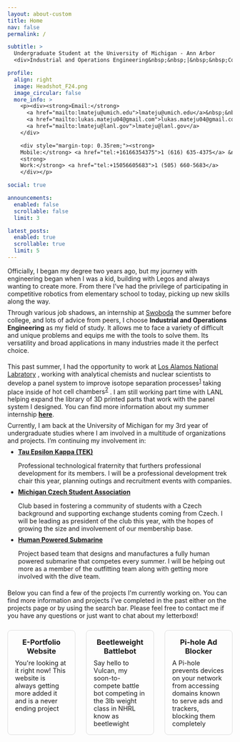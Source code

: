 ```yaml
---
layout: about-custom
title: Home
nav: false
permalink: /

subtitle: >
  Undergraduate Student at the University of Michigan - Ann Arbor
  <div>Industrial and Operations Engineering&nbsp;&nbsp;|&nbsp;&nbsp;Computer Science</div>

profile:
  align: right
  image: Headshot_F24.png
  image_circular: false
  more_info: >
    <p><div><strong>Email:</strong> 
      <a href="mailto:lmateju@umich.edu">lmateju@umich.edu</a>&nbsp;&nbsp;|&nbsp;&nbsp;
      <a href="mailto:lukas.mateju04@gmail.com">lukas.mateju04@gmail.com</a>&nbsp;&nbsp;|&nbsp;&nbsp;
      <a href="mailto:lmateju@lanl.gov">lmateju@lanl.gov</a>
    </div>

    <div style="margin-top: 0.35rem;"><strong>
    Mobile:</strong> <a href="tel:+16166354375">1 (616) 635-4375</a> &nbsp;&nbsp;
    <strong>
    Work:</strong> <a href="tel:+15056605683">1 (505) 660-5683</a>
    </div></p>

social: true

announcements:
  enabled: false
  scrollable: false
  limit: 3

latest_posts:
  enabled: true
  scrollable: true
  limit: 5
---
```


<p>
  <div>
    Officially, I began my degree two years ago, but my journey with engineering began when I was a kid, building with Legos and always wanting to create more. From there I’ve had the privilege of participating in competitive robotics from elementary school to today, picking up new skills along the way. 
  </div>
  <div style="margin-top: 0.5rem;">
    Through various job shadows, an internship at 
      <a href="https://www.swoboda.com/en/company/locations/grand-rapids/" target="_blank" rel="noopener">Swoboda</a> 
    the summer before college, and lots of advice from peers, I choose <strong>Industrial and Operations Engineering</strong> as my field of study. It allows me to face a variety of difficult and unique problems and equips me with the tools to solve them. Its versatility and broad applications in many industries made it the perfect choice.
  </div>
</p>

<p style="margin-top: 1.2rem;">
  <div>
    This past summer, I had the opportunity to work at 
      <a href="https://www.lanl.gov" target="_blank" rel="noopener">Los Alamos National Labratory</a>
    , working with analytical chemists and nuclear scientists to develop a panel system to improve 
      <span>isotope separation processes<sup><a href="https://en.wikipedia.org/wiki/Isotope_separation" target="_blank" rel="noopener">1</a></sup></span>
    taking place inside of 
      <span>hot cell chambers<sup><a href="https://en.wikipedia.org/wiki/Hot_cell" target="_blank" rel="noopener">2</a></sup></span>
    . I am still working part time with LANL helping expand the library of 3D printed parts that work with the panel system I designed. You can find more information about my summer internship 
      <strong><a href="/projects/1_project/">here</a></strong>.</div>
  <div style="margin-top: 0.5rem;">
    Currently, I am back at the University of Michigan for my 3rd year of undergraduate studies where I am involved in a multitude of organizations and projects. I’m continuing my involvement in: 
    <ul style="margin-top: 0.5rem;">
      <li>
        <strong><a href="https://tauepsilonkappa.com/" target="_blank" rel="noopener">Tau Epsilon Kappa (TEK)</a></strong> 
        <p style="margin-bottom: 0.5rem;">Professional technological fraternity that furthers professional development for its members. I will be a professional development trek chair this year, planning outings and recruitment events with companies.</p>
      </li>
      <li>
        <strong><a href="https://maizepages.umich.edu/organization/czechstudentassociation" target="_blank" rel="noopener">Michigan Czech Student Association</a></strong> 
        <p style="margin-bottom: 0.5rem;">Club based in fostering a community of students with a Czech background and supporting exchange students coming from Czech. I will be leading as president of the club this year, with the hopes of growing the size and involvement of our membership base.</p>
      </li>
      <li>
        <strong><a href="https://hps.engin.umich.edu/" target="_blank" rel="noopener">Human Powered Submarine</a></strong> 
        <p style="margin-bottom: 0.5rem;">Project based team that designs and manufactures a fully human powered submarine that competes every summer. I will be helping out more as a member of the outfitting team along with getting more involved with the dive team.</p>
      </li>
    </ul>
  </div>
</p>

<p style="margin-top: 1.2rem;">
Below you can find a few of the projects I'm currently working on. You can find more information and projects I've completed in the past either on the projects page or by using the search bar. Please feel free to contact me if you have any questions or just want to chat about my letterboxd!
</p>

<div class="project-tabs" style="display: flex; gap: 1.5rem; margin-top: 1.5rem; margin-bottom: 1.5rem">
  <!-- Tab 1 -->
  <div class="project-tab" style="flex: 1; border: 1px solid #ddd; border-radius: 0.5rem; padding: 1rem;">
    <a href="{{ '/projects/1_project/' | relative_url }}" style="text-decoration: none; color: inherit;">
      <h3 style="margin-top: 0; margin-bottom: 0.5rem; text-align: center;"><strong>E-Portfolio Website</strong></h3>
      <p style="margin: 0; font-size: 0.9rem;">
        You're looking at it right now! This website is always getting more added it and is a never ending project
      </p>
    </a>
  </div>
  <!-- Tab 2 -->
  <div class="project-tab" style="flex: 1; border: 1px solid #ddd; border-radius: 0.5rem; padding: 1rem;">
    <a href="{{ '/projects/1_project/' | relative_url }}" style="text-decoration: none; color: inherit;">
      <h3 style="margin-top: 0; margin-bottom: 0.5rem; text-align: center;"><strong>Beetleweight Battlebot</strong></h3>
      <p style="margin: 0; font-size: 0.9rem;">
        Say hello to Vulcan, my soon-to-compete battle bot competing in the 3lb weight class in NHRL know as beetlewight
      </p>
    </a>
  </div>
  <!-- Tab 3 -->
  <div class="project-tab" style="flex: 1; border: 1px solid #ddd; border-radius: 0.5rem; padding: 1rem;">
    <a href="{{ '/projects/1_project/' | relative_url }}" style="text-decoration: none; color: inherit;">
      <h3 style="margin-top: 0; margin-bottom: 0.5rem; text-align: center;"><strong>Pi-hole Ad Blocker</strong></h3>
      <p style="margin: 0; font-size: 0.9rem;">
        A Pi-hole prevents devices on your network from accessing domains known to serve ads and trackers, blocking them completely
      </p>
    </a>
  </div>
</div>
